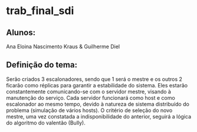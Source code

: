 # trab_final_sdi
## Alunos: 
Ana Eloina Nascimento Kraus & Guilherme Diel

## Definição do tema:
Serão criados 3 escalonadores, sendo que 1 será o mestre e os outros 2 ficarão como réplicas para garantir a estabilidade do sistema. Eles estarão constantemente comunicando-se com o servidor mestre, visando à manutenção do serviço. Cada servidor funcionará como host e como escalonador ao mesmo tempo, devido à natureza de sistema distribuído do problema (simulação de vários hosts). O critério de seleção do novo mestre, uma vez constatada a indisponibilidade do anterior, seguirá a lógica do algoritmo do valentão (Bully).


